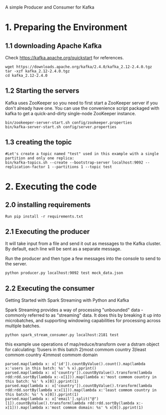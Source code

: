 A simple Producer and Consumer for Kafka

# 1. Preparing the Environment

## 1.1 downloading Apache Kafka 
Check https://kafka.apache.org/quickstart for
references.
```
wget https://downloads.apache.org/kafka/2.4.0/kafka_2.12-2.4.0.tgz
tar -xzf kafka_2.12-2.4.0.tgz
cd kafka_2.12-2.4.0
```

## 1.2 Starting the servers
Kafka uses ZooKeeper so you need to first start a ZooKeeper server if you don't already have one. You can use the convenience script packaged with kafka to get a quick-and-dirty single-node ZooKeeper instance.

```
bin/zookeeper-server-start.sh config/zookeeper.properties
bin/kafka-server-start.sh config/server.properties
```

## 1.3 creating the topic
```
#Let's create a topic named "test" used in this example with a single partition and only one replica:
bin/kafka-topics.sh --create --bootstrap-server localhost:9092 --replication-factor 1 --partitions 1 --topic test
```

# 2. Executing the code

## 2.0 installing requirements 
```
Run pip install -r requirements.txt
```


## 2.1 Executing the producer 
It will take input from a file and send it out as messages to the Kafka cluster. By default, each line will be sent as a separate message.

Run the producer and then type a few messages into the console to send to the server. 
```
python producer.py localhost:9092 test mock_data.json
```

## 2.2 Executing the consumer 
Getting Started with Spark Streaming with Python and Kafka

Spark Streaming provides a way of processing "unbounded" data - commonly referred to as "streaming" data. It does this by breaking it up into microbatches, and supporting windowing capabilities for processing across multiple batches.


```
python spark_stream_consumer.py localhost:2181 test
```


this example use operations of map/reduce/transform over a dstram object for calculating:
1)users in this batch
2)most commom country
3)least commom country
4)mmost commom domain
```
parsed.map(lambda x: x['id']).countByValue().count().map(lambda x:'users in this batch: %s' % x).pprint()
parsed.map(lambda x: x['country']).countByValue().transform(lambda rdd:rdd.sortBy(lambda x:-x[1])).map(lambda x:'most commom country in this batch: %s' % x[0]).pprint(1)
parsed.map(lambda x: x['country']).countByValue().transform(lambda rdd:rdd.sortBy(lambda x:x[1])).map(lambda x:'least commom country in this batch: %s' % x[0]).pprint(1)
parsed.map(lambda x: x['email'].split("@")[1]).countByValue().transform(lambda rdd:rdd.sortBy(lambda x:-x[1])).map(lambda x:'most commom domain: %s' % x[0]).pprint(1)
```
